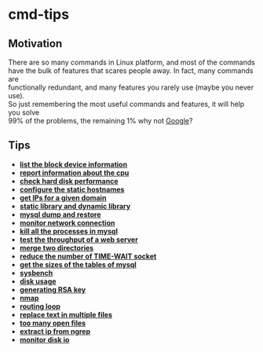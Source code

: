 # cmd-tips

## Motivation

There are so many commands in Linux platform, and most of the commands   
have the bulk of features that scares people away. In fact, many commands are   
functionally redundant, and many features you rarely use (maybe you never use).  
So just remembering the most useful commands and features, it will help you solve    
99% of the problems, the remaining 1% why not [Google]?


## Tips

- [**list the block device information**](list_the_block_device_information.md)
- [**report information about the cpu**](report_information_about_the_cpu.md)
- [**check hard disk performance**](check_hard_disk_performance.md)
- [**configure the static hostnames**](configure_the_static_hostnames.md)
- [**get IPs for a given domain**](get_IPs_for_a_given_domain.md)
- [**static library and dynamic library**](static_library_and_dynamic_library.md)
- [**mysql dump and restore**](mysql_dump_and_restore.md)
- [**monitor network connection**](monitor_network_connection.md)
- [**kill all the processes in mysql**](kill_all_the_processes_in_mysql.md)
- [**test the throughput of a web server**](test_the_throughput_of_a_web_server.md)
- [**merge two directories**](merge_two_directories.md)
- [**reduce the number of TIME-WAIT socket**](reduce_the_number_of_TIME_WAIT_socket.md)
- [**get the sizes of the tables of mysql**](get_the_sizes_of_the_tables_of_mysql.md)
- [**sysbench**](sysbench.md)
- [**disk usage**](disk_usage.md)
- [**generating RSA key**](generating_rsa_key.md)
- [**nmap**](nmap.md)
- [**routing loop**](routing_loop.md)
- [**replace text in multiple files**](replace_text_in_multiple_files.md)
- [**too many open files**](too_many_open_files.md)
- [**extract ip from ngrep**](extract_ip_from_ngrep.md)
- [**monitor disk io**](monitor_disk_io.md)

[Google]: https://www.google.com
